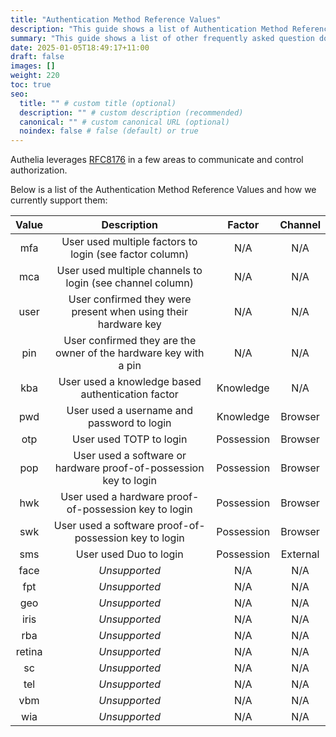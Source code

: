 ```yaml
---
title: "Authentication Method Reference Values"
description: "This guide shows a list of Authentication Method Reference Values based on RFC8176 and how they are implemented within Authelia"
summary: "This guide shows a list of other frequently asked question documents as well as some general ones."
date: 2025-01-05T18:49:17+11:00
draft: false
images: []
weight: 220
toc: true
seo:
  title: "" # custom title (optional)
  description: "" # custom description (recommended)
  canonical: "" # custom canonical URL (optional)
  noindex: false # false (default) or true
---
```


Authelia leverages [RFC8176] in a few areas to communicate and control authorization.

Below is a list of the Authentication Method Reference Values and how we currently support them:

| Value  |                            Description                            |   Factor   | Channel  |
|:------:|:-----------------------------------------------------------------:|:----------:|:--------:|
|  mfa   |      User used multiple factors to login (see factor column)      |    N/A     |   N/A    |
|  mca   |     User used multiple channels to login (see channel column)     |    N/A     |   N/A    |
|  user  |  User confirmed they were present when using their hardware key   |    N/A     |   N/A    |
|  pin   | User confirmed they are the owner of the hardware key with a pin  |    N/A     |   N/A    |
|  kba   |         User used a knowledge based authentication factor         | Knowledge  |   N/A    |
|  pwd   |            User used a username and password to login             | Knowledge  | Browser  |
|  otp   |                      User used TOTP to login                      | Possession | Browser  |
|  pop   | User used a software or hardware proof-of-possession key to login | Possession | Browser  |
|  hwk   |       User used a hardware proof-of-possession key to login       | Possession | Browser  |
|  swk   |       User used a software proof-of-possession key to login       | Possession | Browser  |
|  sms   |                      User used Duo to login                       | Possession | External |
|  face  |                           _Unsupported_                           |    N/A     |   N/A    |
|  fpt   |                           _Unsupported_                           |    N/A     |   N/A    |
|  geo   |                           _Unsupported_                           |    N/A     |   N/A    |
|  iris  |                           _Unsupported_                           |    N/A     |   N/A    |
|  rba   |                           _Unsupported_                           |    N/A     |   N/A    |
| retina |                           _Unsupported_                           |    N/A     |   N/A    |
|   sc   |                           _Unsupported_                           |    N/A     |   N/A    |
|  tel   |                           _Unsupported_                           |    N/A     |   N/A    |
|  vbm   |                           _Unsupported_                           |    N/A     |   N/A    |
|  wia   |                           _Unsupported_                           |    N/A     |   N/A    |


[RFC8176]: https://datatracker.ietf.org/doc/html/rfc8176
